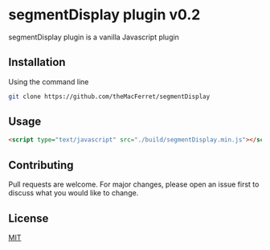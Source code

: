 # segmentDisplay plugin v0.2

segmentDisplay plugin is a vanilla Javascript plugin

## Installation

Using the command line

```bash
git clone https://github.com/theMacFerret/segmentDisplay
```

## Usage

```html
<script type="text/javascript" src="./build/segmentDisplay.min.js"></script>
```

## Contributing
Pull requests are welcome. For major changes, please open an issue first to discuss what you would like to change.

## License
[MIT](https://choosealicense.com/licenses/mit/)